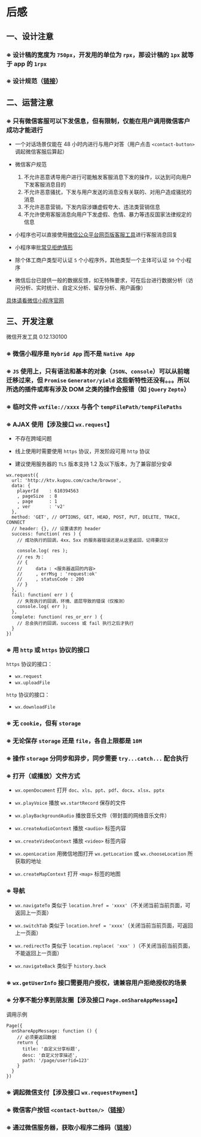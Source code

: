 # 后感

## 一、设计注意

### ※ 设计稿的宽度为 `750px`，开发用的单位为 `rpx`，那设计稿的 `1px` 就等于 app 的 `1rpx`

### ※ 设计规范（[链接](https://mp.weixin.qq.com/debug/wxadoc/design/index.html?t=201715)）

## 二、运营注意

### ※ 只有微信客服可以下发信息，但有限制，仅能在用户调用微信客户成功才能进行

* 一个对话场景仅能在 48 小时内进行与用户对答（用户点击 `<contact-button>` 调起微信客服后算起）

* 微信客户规范

  1. 不允许恶意诱导用户进行可能触发客服消息下发的操作，以达到可向用户下发客服消息目的
  1. 不允许恶意骚扰，下发与用户发送的消息没有关联的、对用户造成骚扰的消息
  1. 不允许恶意营销，下发内容涉嫌虚假夸大、违法类营销信息
  1. 不允许使用客服消息向用户下发虚假、色情、暴力等违反国家法律规定的信息


* 小程序也可以直接使用[微信公众平台网页版客服工具](https://mpkf.weixin.qq.com/)进行客服消息回复

* 小程序审批[常见拒绝情形](https://mp.weixin.qq.com/debug/wxadoc/product/reject.html)

* 除个体工商户类型可认证 `5` 个小程序外，其他类型一个主体可认证 `50` 个小程序

* 微信后台已提供一般的数据反馈，如无特殊要求，可在后台进行数据分析（访问分析、实时统计、自定义分析、留存分析、用户画像）

[具体请看微信小程序官网](https://mp.weixin.qq.com/debug/wxadoc/introduction/custom.html)

## 三、开发注意

微信开发工具 0.12.130100

### ※ 微信小程序是 `Hybrid App` 而不是 `Native App`

### ※ `JS` 使用上，只有语法和基本的对象（`JSON`、`console`）可以从前端迁移过来，但 `Promise` `Generator/yield` 这些新特性还没有。。。所以所选的插件或库有涉及 DOM 之类的操作会报错（如 `jQuery` `Zepto`）

### ※ 临时文件 `wxfile://xxxx` 与各个 `tempFilePath/tempFilePaths`

### ※ AJAX 使用【涉及接口 `wx.request`】

* 不存在跨域问题

* 线上使用时需要使用 `https` 协议，开发阶段可用 `http` 协议

* 建议使用服务器的 `TLS` 版本支持 1.2 及以下版本，为了兼容部分安卓

```
wx.request({
  url: 'http://ktv.kugou.com/cache/browse',
  data: {
    playerId    : 610394563
    , pageSize  : 8
    , page      : 1
    , ver       : 'v2'
  },
  method: 'GET', // OPTIONS, GET, HEAD, POST, PUT, DELETE, TRACE, CONNECT
  // header: {}, // 设置请求的 header
  success: function( res ) {
    // 成功执行的回调，4xx、5xx 的服务器错误还是从这里返回，记得要区分

    console.log( res );
    // res 为：
    // {
    //     data : <服务器返回的内容>
    //     , errMsg : 'request:ok'
    //     , statusCode : 200
    // }
  },
  fail: function( err ) {
    // 失败执行的回调，环境、底层导致的错误（仅推测）
    console.log( err );
  },
  complete: function( res_or_err ) {
    // 总会执行的回调，success 或 fail 执行之后才执行
  }
})
```

### ※ 用 `http` 或 `https` 协议的接口

`https` 协议的接口：

* `wx.request`
* `wx.uploadFile`

`http` 协议的接口：

* `wx.downloadFile`

### ※ 无 `cookie`，但有 `storage`

### ※ 无论保存 `storage` 还是 `file`，各自上限都是 `10M`

### ※ 操作 `storage` 分同步和异步，同步需要 `try...catch...` 配合执行

### ※ 打开（或播放）文件方式

* `wx.openDocument` 打开 `doc`、`xls`、`ppt`、`pdf`、`docx`、`xlsx`、`pptx`

* `wx.playVoice` 播放 `wx.startRecord` 保存的文件

* `wx.playBackgroundAudio` 播放音乐文件（带封面的网络音乐文件）

* `wx.createAudioContext` 播放 `<audio>` 标签内容

* `wx.createVideoContext` 播放 `<video>` 标签内容

* `wx.openLocation` 用微信地图打开 `wx.getLocation` 或 `wx.chooseLocation` 所获取的地址

* `wx.createMapContext` 打开 `<map>` 标签的地图

### ※ 导航

* `wx.navigateTo` 类似于 `location.href = 'xxxx'`（不关闭当前当前页面，可返回上一页面）

* `wx.switchTab` 类似于 `location.href = 'xxxx'`（关闭当前当前页面，可返回上一页面）

* `wx.redirectTo` 类似于 `location.replace( 'xxx' )`（不关闭当前当前页面，不能返回上一页面）

* `wx.navigateBack` 类似于 `history.back`

### ※ `wx.getUserInfo` 接口需要用户授权，请兼容用户拒绝授权的场景

### ※ 分享不能分享到朋友圈【涉及接口 `Page.onShareAppMessage`】

调用示例

```
Page({
  onShareAppMessage: function () {
    // 必须要返回数据
    return {
      title: '自定义分享标题',
      desc: '自定义分享描述',
      path: '/page/user?id=123'
    }
  }
})
```

### ※ 调起微信支付【涉及接口 `wx.requestPayment`】

### ※ 微信客户按钮 `<contact-button/>`（[链接](https://mp.weixin.qq.com/debug/wxadoc/dev/api/custommsg/receive.html?t=201715)）

### ※ 通过微信服务器，获取小程序二维码（[链接](https://mp.weixin.qq.com/debug/wxadoc/dev/api/qrcode.html?t=201715)）
